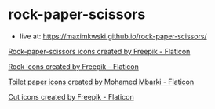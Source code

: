 # rock-paper-scissors

* live at:  https://maximkwski.github.io/rock-paper-scissors/

<a href="https://www.flaticon.com/free-icons/rock-paper-scissors" title="rock-paper-scissors icons">Rock-paper-scissors icons created by Freepik - Flaticon</a>

<a href="https://www.flaticon.com/free-icons/rock" title="rock icons">Rock icons created by Freepik - Flaticon</a>


<a href="https://www.flaticon.com/free-icons/toilet-paper" title="toilet paper icons">Toilet paper icons created by Mohamed Mbarki - Flaticon</a>

<a href="https://www.flaticon.com/free-icons/cut" title="cut icons">Cut icons created by Freepik - Flaticon</a>